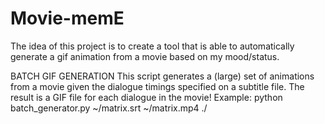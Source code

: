 # Movie-memE
The idea of this project is to create a tool that is able to automatically generate a gif animation from a movie based on my mood/status.

BATCH GIF GENERATION 
This script generates a (large) set of animations from a movie given the dialogue timings specified on a subtitle file. The result is a GIF file for each dialogue in the movie!
Example: python batch_generator.py ~/matrix.srt ~/matrix.mp4 ./ 
